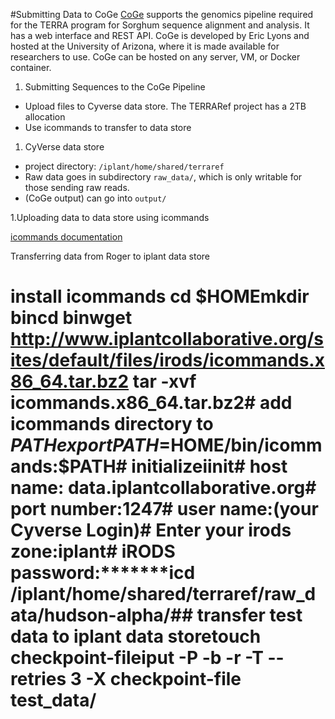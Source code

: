 #Submitting Data to CoGe
[CoGe](https://genomevolution.org/coge/) supports the genomics pipeline required for the TERRA program for Sorghum sequence alignment and analysis. It has a web interface and REST API. CoGe is developed by Eric Lyons and hosted at the University of Arizona, where it is made available for researchers to use. CoGe can be hosted on any server, VM, or Docker container.

1. Submitting Sequences to the CoGe Pipeline
 - Upload files to Cyverse data store. The TERRARef project has a 2TB allocation
 - Use icommands to transfer to data store

1. CyVerse data store
 - project directory: ```/iplant/home/shared/terraref```
 - Raw data goes in subdirectory ```raw_data/```, which is only writable for those sending raw reads. 
 - (CoGe output) can go into ```output/```

1.Uploading data to data store using icommands

[icommands documentation]()

Transferring data from Roger to iplant data store 

# install icommands cd $HOMEmkdir bincd binwget http://www.iplantcollaborative.org/sites/default/files/irods/icommands.x86_64.tar.bz2 tar -xvf icommands.x86_64.tar.bz2# add icommands directory to $PATHexport PATH=$HOME/bin/icommands:$PATH# initializeiinit# host name: data.iplantcollaborative.org# port number:1247# user name:(your Cyverse Login)# Enter your irods zone:iplant# iRODS password:*******icd /iplant/home/shared/terraref/raw_data/hudson-alpha/## transfer test data to iplant data storetouch checkpoint-fileiput -P -b -r -T --retries 3 -X checkpoint-file test_data/

 
